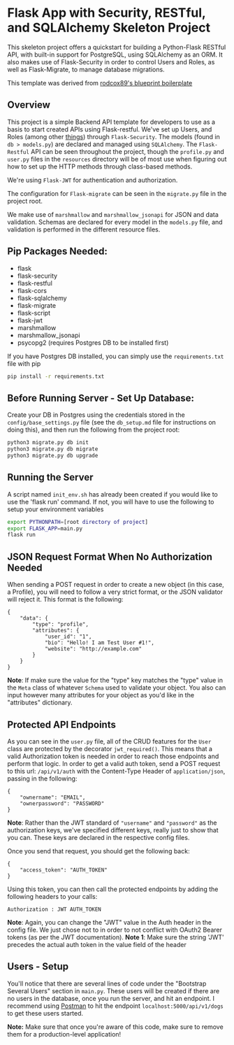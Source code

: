 # Flask App with Security, RESTful, and SQLAlchemy Skeleton Project

This skeleton project offers a quickstart for building a Python-Flask RESTful API, with built-in support for PostgreSQL, using SQLAlchemy as an ORM. It also makes use of Flask-Security in order to control Users and Roles, as well as Flask-Migrate, to manage database migrations.

This template was derived from [rodcox89's blueprint boilerplate](https://github.com/rodcox89/flask-restful-blueprint-boilerplate)

## Overview

This project is a simple Backend API template for developers to use as a basis to start created APIs using Flask-restful. We've set up Users, and Roles (among other [things](https://pythonhosted.org/Flask-Security/features.html)) through ```Flask-Security```. The models (found in ```db > models.py```) are declared and managed using ```SQLAlchemy```. The ```Flask-Restful``` API can be seen throughout the project, though the ```profile.py``` and ```user.py``` files in the ```resources``` directory will be of most use when figuring out how to set up the HTTP methods through class-based methods.

We're using ```Flask-JWT``` for authentication and authorization.

The configuration for ```Flask-migrate``` can be seen in the ```migrate.py``` file in the project root.

We make use of ```marshmallow``` and ```marshmallow_jsonapi``` for JSON and data validation. Schemas are declared for every model in the ```models.py``` file, and validation is performed in the different resource files.

## Pip Packages Needed:

- flask
- flask-security
- flask-restful
- flask-cors
- flask-sqlalchemy
- flask-migrate
- flask-script
- flask-jwt
- marshmallow
- marshmallow_jsonapi
- psycopg2 (requires Postgres DB to be installed first)

If you have Postgres DB installed, you can simply use the ```requirements.txt``` file with pip

```bash
pip install -r requirements.txt
```

## Before Running Server - Set Up Database:

Create your DB in Postgres using the credentials stored in the ```config/base_settings.py``` file (see the ```db_setup.md``` file for instructions on doing this), and then run the following from the project root:

```bash
python3 migrate.py db init
python3 migrate.py db migrate
python3 migrate.py db upgrade
```

## Running the Server

A script named ```init_env.sh``` has already been created if you would like to use the  'flask run' command. If not, you will have to use the following to setup your environment variables

```bash
export PYTHONPATH=[root directory of project]
export FLASK_APP=main.py
flask run
```

## JSON Request Format When No Authorization Needed

When sending a POST request in order to create a new object (in this case, a Profile), you will need to follow a very strict format, or the JSON validator will reject it. This format is the following:

```
{
    "data": {
        "type": "profile",
        "attributes": {
            "user_id": "1",
            "bio": "Hello! I am Test User #1!",
            "website": "http://example.com"
        }
    }
}
```

**Note**: If make sure the value for the "type" key matches the "type" value in the ```Meta``` class of whatever ```Schema``` used to validate your object. You also can input however many attributes for your object as you'd like in the "attributes" dictionary.

## Protected API Endpoints

As you can see in  the ```user.py``` file, all of the CRUD features for the ```User``` class are protected by the decorator ```jwt_required()```. This means that a valid Authorization token is needed in order to reach those endpoints and perform that logic. In order to get a valid auth token, send a POST request to this url: ```/api/v1/auth``` with the Content-Type Header of ```application/json```, passing in the following:

```
{
    "ownername": "EMAIL",
    "ownerpassword": "PASSWORD"
}
```

**Note**: Rather than the JWT standard of ```"username"``` and ```"password"``` as the authorization keys, we've specified different keys, really just to show that you can. These keys are declared in the respective config files.

Once you send that request, you should get the following back:

```
{
    "access_token": "AUTH_TOKEN"
}
```

Using this token, you can then call the protected endpoints by adding the following headers to your calls:

```
Authorization : JWT AUTH_TOKEN
```

**Note**: Again, you can change the "JWT" value in the Auth header in the config file. We just chose not to in order to not conflict with OAuth2 Bearer tokens (as per the JWT documentation).
**Note 1**: Make sure the string 'JWT' precedes the actual auth token in the value field of the header

## Users - Setup

You'll notice that there are several lines of code under the "Bootstrap Several Users" section in ```main.py```. These users will be created if there are no users in the database, once you run the server, and hit an endpoint. I recommend using [Postman](https://www.getpostman.com/) to hit the endpoint ```localhost:5000/api/v1/dogs``` to get these users started.

**Note:** Make sure that once you're aware of this code, make sure to remove them for a production-level application!
